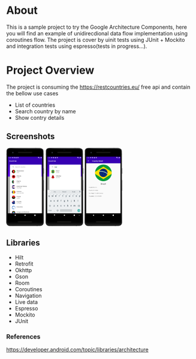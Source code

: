 # About
This is a sample project to try the Google Architecture Components, here you will find an example of unidirecdional data flow implementation using coroutines flow. 
The project is cover by uinit tests using JUnit + Mockito and integration tests using espresso(tests in progress...). 

# Project Overview
The project is consuming the https://restcountries.eu/ free api and contain the bellow use cases
* List of countries
* Search country by name
* Show contry details


## Screenshots
<p float="left">
<img src=".github/device-2020-10-07-131019.png" width="20%" height="20%"/>
<img src=".github/device-2020-10-07-131047.png" width="20%" height="20%"/>
<img src=".github/device-2020-10-07-131103.png" width="20%" height="20%"/>
</p>




## Libraries
* Hilt
* Retrofit
* Okhttp
* Gson
* Room
* Coroutines
* Navigation
* Live data
* Espresso
* Mockito
* JUnit

### References
https://developer.android.com/topic/libraries/architecture
